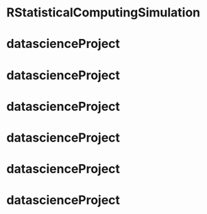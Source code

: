 # RStatisticalComputingSimulation
# datascienceProject
# datascienceProject
# datascienceProject
# datascienceProject
# datascienceProject
# datascienceProject
